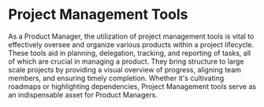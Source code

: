 # Project Management Tools

As a Product Manager, the utilization of project management tools is vital to effectively oversee and organize various products within a project lifecycle. These tools aid in planning, delegation, tracking, and reporting of tasks, all of which are crucial in managing a product. They bring structure to large scale projects by providing a visual overview of progress, aligning team members, and ensuring timely completion. Whether it's cultivating roadmaps or highlighting dependencies, Project Management tools serve as an indispensable asset for Product Managers.